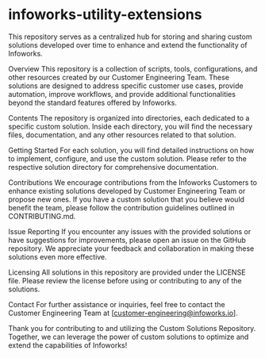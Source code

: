# infoworks-utility-extensions

This repository serves as a centralized hub for storing and sharing custom solutions developed over time to enhance and extend the functionality of Infoworks.

Overview
This repository is a collection of scripts, tools, configurations, and other resources created by our Customer Engineering Team. These solutions are designed to address specific customer use cases, provide automation, improve workflows, and provide additional functionalities beyond the standard features offered by Infoworks.

Contents
The repository is organized into directories, each dedicated to a specific custom solution. Inside each directory, you will find the necessary files, documentation, and any other resources related to that solution.

Getting Started
For each solution, you will find detailed instructions on how to implement, configure, and use the custom solution. Please refer to the respective solution directory for comprehensive documentation.

Contributions
We encourage contributions from the Infoworks Customers to enhance existing solutions developed by Customer Engineering Team or propose new ones. If you have a custom solution that you believe would benefit the team, please follow the contribution guidelines outlined in CONTRIBUTING.md.

Issue Reporting
If you encounter any issues with the provided solutions or have suggestions for improvements, please open an issue on the GitHub repository. We appreciate your feedback and collaboration in making these solutions even more effective.

Licensing
All solutions in this repository are provided under the LICENSE file. Please review the license before using or contributing to any of the solutions.

Contact
For further assistance or inquiries, feel free to contact the Customer Engineering Team at [customer-engineering@infoworks.io].

Thank you for contributing to and utilizing the Custom Solutions Repository. Together, we can leverage the power of custom solutions to optimize and extend the capabilities of Infoworks!
